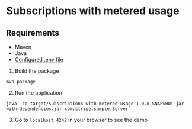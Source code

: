 # Subscriptions with metered usage

## Requirements

- Maven
- Java
- [Configured .env file](../../../README.md#env-config)


1. Build the package

```
mvn package
```

2. Run the application

```
java -cp target/subscriptions-with-metered-usage-1.0.0-SNAPSHOT-jar-with-dependencies.jar com.stripe.sample.Server
```

3. Go to `localhost:4242` in your browser to see the demo
